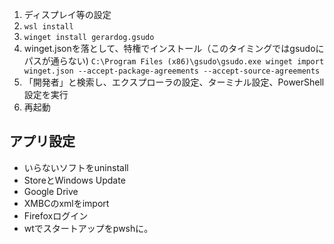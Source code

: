 1. ディスプレイ等の設定
2. `wsl install`
3. `winget install gerardog.gsudo`
4. winget.jsonを落として、特権でインストール（このタイミングではgsudoにパスが通らない)
`C:\Program Files (x86)\gsudo\gsudo.exe winget import winget.json --accept-package-agreements --accept-source-agreements`
5. 「開発者」と検索し、エクスプローラの設定、ターミナル設定、PowerShell設定を実行
6. 再起動

## アプリ設定
* いらないソフトをuninstall
* StoreとWindows Update
* Google Drive
* XMBCのxmlをimport
* Firefoxログイン
* wtでスタートアップをpwshに。
